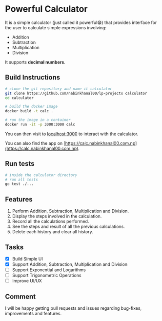 # Powerful Calculator

It is a simple calculator (just called it powerful😁) that provides interface for the user to calculate simple expressions involving:
- Addition
- Subtraction
- Multiplication
- Division 

It supports **decimal numbers**.

## Build Instructions
```bash
# clone the git repository and name it calculator
git clone https://github.com/nabinkhanal00/lp-projectx calculator
cd calculator

# build the docker image
docker build -t calc .

# run the image in a container
docker run -it -p 3000:3000 calc

```

You can then visit to [localhost:3000](http://localhost:3000) to interact with the calculator.

You can also find the app on [https://calc.nabinkhanal00.com.np](https://calc.nabinkhanal00.com.np).

## Run tests
```bash
# inside the calculator directory
# run all tests
go test ./...
```

## Features
1. Perform Addition, Subtraction, Multiplication and Division.
2. Display the steps involved in the calculation.
3. Record all the calculations performed.
4. See the steps and result of all the previous calculations.
5. Delete each history and clear all history.

## Tasks
- [x] Build Simple UI
- [x] Support Addition, Subtraction, Multiplication and Division
- [ ] Support Exponential and Logarithms
- [ ] Support Trigonometric Operations
- [ ] Improve UI/UX

## Comment
I will be happy getting pull requests and issues regarding bug-fixes, improvements and features.
